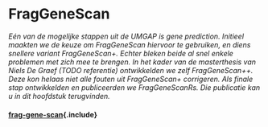 # FragGeneScan

_Eén van de mogelijke stappen uit de UMGAP is *gene prediction*. Initieel
maakten we de keuze om FragGeneScan hiervoor te gebruiken, en diens
snellere variant FragGeneScan+. Echter bleken beide al snel enkele
problemen met zich mee te brengen. In het kader van de masterthesis van
Niels De Graef (TODO referentie) ontwikkelden we zelf FragGeneScan++.
Deze kon helaas niet alle fouten uit FragGeneScan+ corrigeren. Als
finale stap ontwikkelden en publiceerden we FragGeneScanRs. Die
publicatie kan u in dit hoofdstuk terugvinden._

#### [frag-gene-scan](main.md){.include}
